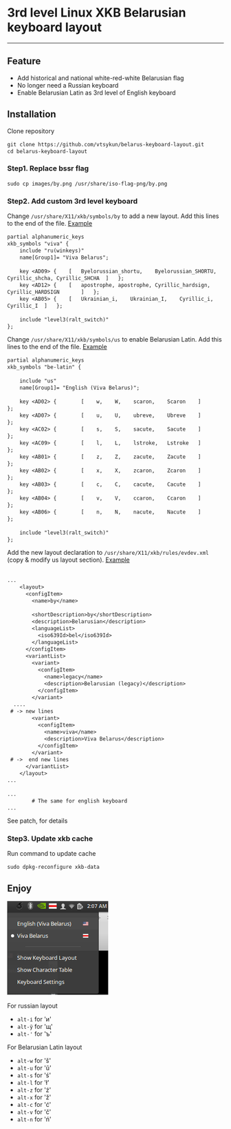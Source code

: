 # 3rd level Linux XKB Belarusian keyboard layout 
------------------------------------------------

## Feature

* Add historical and national white-red-white Belarusian flag
* No longer need a Russian keyboard
* Enable Belarusian Latin as 3rd level of English keyboard

## Installation

Clone repository
```
git clone https://github.com/vtsykun/belarus-keyboard-layout.git
cd belarus-keyboard-layout
```

### Step1. Replace bssr flag

```
sudo cp images/by.png /usr/share/iso-flag-png/by.png
```

### Step2. Add custom 3rd level keyboard

Change `/usr/share/X11/xkb/symbols/by` to add a new layout. Add this lines to the end of the file.
[Example](xkb/by)

```
partial alphanumeric_keys
xkb_symbols "viva" {
	include "ru(winkeys)"
	name[Group1]= "Viva Belarus";

	key	<AD09> {	[	Byelorussian_shortu,	Byelorussian_SHORTU,	Cyrillic_shcha,	Cyrillic_SHCHA	]	};
	key	<AD12> {	[	apostrophe,	apostrophe, Cyrillic_hardsign,	Cyrillic_HARDSIGN		]	};
	key	<AB05> {	[	Ukrainian_i,	Ukrainian_I,	Cyrillic_i,		Cyrillic_I	]	};

	include "level3(ralt_switch)"
};

```

Change `/usr/share/X11/xkb/symbols/us` to enable Belarusian Latin. Add this lines to the end of the file.
[Example](xkb/us)

```
partial alphanumeric_keys
xkb_symbols "be-latin" {

    include "us"
    name[Group1]= "English (Viva Belarus)";

    key <AD02> {        [    w,    W,    scaron,    Scaron    ]       };
    key <AD07> {        [    u,    U,    ubreve,    Ubreve    ]       };
    key <AC02> {        [    s,    S,    sacute,    Sacute    ]       };
    key <AC09> {        [    l,    L,    lstroke,   Lstroke   ]       };
    key <AB01> {        [    z,    Z,    zacute,    Zacute    ]       };
    key <AB02> {        [    x,    X,    zcaron,    Zcaron    ]       };
    key <AB03> {        [    c,    C,    cacute,    Cacute    ]       };
    key <AB04> {        [    v,    V,    ccaron,    Ccaron    ]       };
    key <AB06> {        [    n,    N,    nacute,    Nacute    ]       };

    include "level3(ralt_switch)"
};

```

Add the new layout declaration to `/usr/share/X11/xkb/rules/evdev.xml` (copy & modify us layout section).
[Example](xkb/evdev.xml)

```

...
    <layout>
      <configItem>
        <name>by</name>

        <shortDescription>by</shortDescription>
        <description>Belarusian</description>
        <languageList>
          <iso639Id>bel</iso639Id>
        </languageList>
      </configItem>
      <variantList>
        <variant>
          <configItem>
            <name>legacy</name>
            <description>Belarusian (legacy)</description>
          </configItem>
        </variant>
  ....
 # -> new lines 
        <variant>
          <configItem>
            <name>viva</name>
            <description>Viva Belarus</description>
          </configItem>
        </variant>
 # ->  end new lines 
      </variantList>
    </layout>
...

...
        # The same for english keyboard
...

```

See patch, for details 

### Step3. Update xkb cache

Run command to update cache

```
sudo dpkg-reconfigure xkb-data
```

## Enjoy 

![Cast](images/tooltip.png)


For russian layout
- `alt-і` for 'и'
- `alt-ў` for 'щ'
- `alt-'` for 'ъ'

For Belarusian Latin layout
- `alt-w` for 'š'
- `alt-u` for 'ŭ'
- `alt-s` for 'ś'
- `alt-l` for 'ł'
- `alt-z` for 'ź'
- `alt-x` for 'ž'
- `alt-c` for 'ć'
- `alt-v` for 'č'
- `alt-n` for 'ń'
